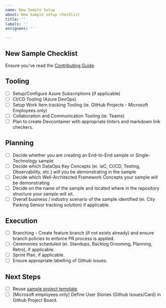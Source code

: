 ```yaml
---
name: New Sample Setup
about: New Sample setup checklist
title: ''
labels: ''
assignees: ''

---
```


## New Sample Checklist

Ensure you've read the [Contributing Guide](/CONTRIBUTING.md).

## Tooling

- [ ] Setup/Configure Azure Subscriptions (if applicable)
- [ ] CI/CD Tooling (Azure DevOps)
- [ ] Setup Work Item tracking Tooling (ie. GitHub Projects - Microsoft Employees only)
- [ ] Collaboration and Communication Tooling  (ie. Teams)
- [ ] Plan to create Devcontainer with appropriate linters and markdown link checkers.

## Planning

- [ ] Decide whether you are creating an End-to-End sample or Single-Technology sample
- [ ] Decide which DataOps Key Concepts (ei. IaC, CI/CD, Testing, Observability, etc.) will you be demonstrating in the sample
- [ ] Decide which Well-Architected Framework Concepts your sample will be demonstrating
- [ ] Decide on the name of the sample and located where in the repository structure your sample will sit.
- [ ] Overall business / industry scenario of the sample identified (ei. City Parking Sensor tracking solution) if applicable.

## Execution

- [ ] Branching - Create feature branch (if not exists already) and ensure branch policies to enforce PR process is applied.
- [ ] Ceremonies scheduled (ei. Standups, Backlog Grooming, Planning, Retro), if applicable.
- [ ] Sprint Plan, if applicable.
- [ ] Ensure appropriate labelling of Github issues.

## Next Steps

- [ ] Reuse [sample project template](/docs/sample_project_structure/).
- [ ] [Microsoft employees only] Define User Stories (Github Issues/Card) in Github Project Board.
